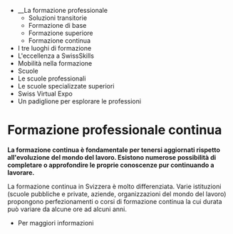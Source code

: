   * __La formazione professionale
    * Soluzioni transitorie
    * Formazione di base
    * Formazione superiore
    * Formazione continua
  * I tre luoghi di formazione
  * L'eccellenza a SwissSkills
  * Mobilità nella formazione
  * Scuole
  * Le scuole professionali
  * Le scuole specializzate superiori
  * Swiss Virtual Expo
  * Un padiglione per esplorare le professioni

#  Formazione professionale continua

**La formazione continua è fondamentale per tenersi aggiornati rispetto
all'evoluzione del mondo del lavoro. Esistono numerose possibilità di
completare o approfondire le proprie conoscenze pur continuando a lavorare.**

La formazione continua in Svizzera è molto differenziata. Varie istituzioni
(scuole pubbliche e private, aziende, organizzazioni del mondo del lavoro)
propongono perfezionamenti o corsi di formazione continua la cui durata può
variare da alcune ore ad alcuni anni.

  * Per maggiori informazioni

